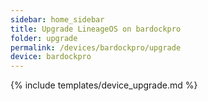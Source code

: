 ```yaml
---
sidebar: home_sidebar
title: Upgrade LineageOS on bardockpro
folder: upgrade
permalink: /devices/bardockpro/upgrade
device: bardockpro
---
```

{% include templates/device_upgrade.md %}
